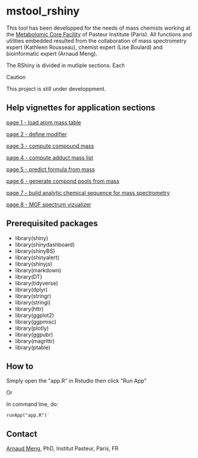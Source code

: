 # mstool_rshiny

This tool has been developped for the needs of mass chemists working at the [Metabolomic Core Facility](https://research.pasteur.fr/en/team/metabolomics-core-facility/) of Pasteur Institute (Paris). 
All functions and utilities embedded resulted from the collaboration of mass spectrometry expert (Kathleen Rousseau), chemist expert (Lise Boulard) and bioinformatic expert (Arnaud Meng).

The RShiny is divided in mutliple sections. Each 

> [!CAUTION]
> This project is still under developpment.

## Help vignettes for application sections

[page 1 - load atom mass table](vignettes/tab1_load_mass_data_help.md)

[page 2 - define modifier](vignettes/tab2_define_modifier_help.md)

[page 3 - compute compound mass](vignettes/tab3_work_formula_help.md)

[page 4 - compute adduct mass list](vignettes/tab4_compute_list_of_adducts_help.md)

[page 5 - predict formula from mass](vignettes/tab5_predict_formula_from_mass_help.md)

[page 6 - generate compond pools from mass](vignettes/tab6_generate_mass_pools_help.md)

[page 7 - build analytic chemical sequence for mass spectrometry](vignettes/tab7_build_sequence_help.md)

[page 8 - MGF spectrum vizualizer](vignettes/tab8_mgf_reader_help.md)

## Prerequisited packages

- library(shiny)
- library(shinydashboard)
- library(shinyBS)
- library(shinyalert)
- library(shinyjs)
- library(markdown)
- library(DT)
- library(tidyverse)
- library(dplyr)
- library(stringr)
- library(stringi)
- library(httr)
- library(ggplot2)
- library(ggpmisc)
- library(plotly)
- library(ggpubr)
- library(magrittr)
- library(ptable)

## How to

Simply open the "app.R" in Rstudio then click "Run App"

Or

In command line, do:
```
runApp("app.R")`
```

## Contact

[Arnaud Meng](https://research.pasteur.fr/en/member/arnaud-meng/), PhD, Institut Pasteur, Paris, FR
